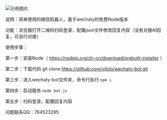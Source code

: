 ![示例图片](https://img2.baidu.com/it/u=1611119726,529830996&fm=253&fmt=auto&app=120&f=JPEG?w=400&h=400)

说明：简单使用的微信机器人，基于wechaty的免费Node版本

功能：浏览器打开二维码扫码登录，配置json文件修改回复内容（没有对接AI回复，可自行对接）

使用步骤：

第一步：安装Node（ https://nodejs.org/zh-cn/download/prebuilt-installer ）

第二步：下载代码 git clone https://github.com/vilolo/wechaty-bot.git

第三步：进入wechaty-bot文件夹，命令行执行  `npm i`

第四步：启动服务 `node bot.js`

第五步：扫码登录，配置回复内容

问题联系QQ：764523295
